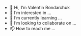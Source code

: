 - 👋 Hi, I’m Valentin Bondarchuk
- 👀 I’m interested in ...
- 🌱 I’m currently learning ...
- 💞️ I’m looking to collaborate on ...
- 📫 How to reach me ...

<!---
bondarchugtr/bondarchugtr is a ✨ special ✨ repository because its `README.md` (this file) appears on your GitHub profile.
You can click the Preview link to take a look at your changes.
--->
